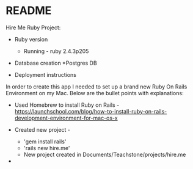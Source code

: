 # README
Hire Me Ruby Project:

* Ruby version
  * Running - ruby 2.4.3p205

* Database creation
  *Postgres DB

* Deployment instructions

In order to create this app I needed to set up a brand new Ruby On Rails Environment on my Mac. Below are the bullet points with explanations:

* Used Homebrew to install Ruby on Rails - https://launchschool.com/blog/how-to-install-ruby-on-rails-development-environment-for-mac-os-x

* Created new project - 
  - 'gem install rails'
  - 'rails new hire.me'
  - New project created in Documents/Teachstone/projects/hire.me

* 
